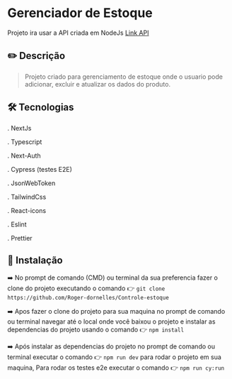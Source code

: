 # Gerenciador de Estoque



Projeto ira usar a API criada em NodeJs [Link API](https://github.com/Roger-dornelles/projeto_node)




## :pencil2: Descrição

> Projeto criado para gerenciamento de estoque onde o usuario pode adicionar, excluir e atualizar os dados do produto.

## :hammer_and_wrench: Tecnologias

. NextJs

. Typescript

. Next-Auth

. Cypress (testes E2E)

. JsonWebToken 

. TailwindCss

. React-icons

. Eslint

. Prettier


## 	:wrench: Instalação

:arrow_right: No prompt de comando (CMD) ou terminal da sua preferencia fazer o clone do projeto executando o comando :point_right: `git clone https://github.com/Roger-dornelles/Controle-estoque`

:arrow_right: Apos fazer o clone do projeto para sua maquina no prompt de comando ou terminal navegar até o local onde você baixou o projeto e instalar as dependencias do projeto usando o comando :point_right: `npm install`

:arrow_right: Após instalar as dependencias do projeto no prompt de comando ou terminal executar o comando :point_right: `npm run dev` para rodar o projeto em sua maquina,
Para rodar os testes e2e executar o comando :point_right: `npm run cy:run`

